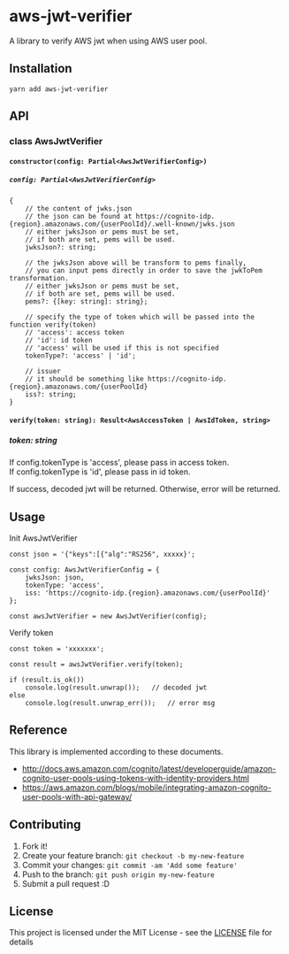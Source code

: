 # aws-jwt-verifier

A library to verify AWS jwt when using AWS user pool.

## Installation

```
yarn add aws-jwt-verifier
```

## API

### class AwsJwtVerifier

#### `constructor(config: Partial<AwsJwtVerifierConfig>)`

##### `config: Partial<AwsJwtVerifierConfig>`
```
{
    // the content of jwks.json
    // the json can be found at https://cognito-idp.{region}.amazonaws.com/{userPoolId}/.well-known/jwks.json
    // either jwksJson or pems must be set,
    // if both are set, pems will be used.
    jwksJson?: string;
    
    // the jwksJson above will be transform to pems finally,
    // you can input pems directly in order to save the jwkToPem transformation.
    // either jwksJson or pems must be set,
    // if both are set, pems will be used.
    pems?: {[key: string]: string};
    
    // specify the type of token which will be passed into the function verify(token)
    // 'access': access token
    // 'id': id token
    // 'access' will be used if this is not specified
    tokenType?: 'access' | 'id';
    
    // issuer
    // it should be something like https://cognito-idp.{region}.amazonaws.com/{userPoolId}
    iss?: string;
}
```

#### `verify(token: string): Result<AwsAccessToken | AwsIdToken, string>`

##### token: string
If config.tokenType is 'access', please pass in access token.  
If config.tokenType is 'id', please pass in id token.  

If success, decoded jwt will be returned. Otherwise, error will be returned.

## Usage

Init AwsJwtVerifier
```
const json = '{"keys":[{"alg":"RS256", xxxxx}';

const config: AwsJwtVerifierConfig = {
    jwksJson: json,
    tokenType: 'access',
    iss: 'https://cognito-idp.{region}.amazonaws.com/{userPoolId}'
};

const awsJwtVerifier = new AwsJwtVerifier(config);
```

Verify token
```
const token = 'xxxxxxx';

const result = awsJwtVerifier.verify(token);

if (result.is_ok())
    console.log(result.unwrap());   // decoded jwt
else
    console.log(result.unwrap_err());   // error msg
```

## Reference

This library is implemented according to these documents.  
* http://docs.aws.amazon.com/cognito/latest/developerguide/amazon-cognito-user-pools-using-tokens-with-identity-providers.html 
* https://aws.amazon.com/blogs/mobile/integrating-amazon-cognito-user-pools-with-api-gateway/

## Contributing

1. Fork it!
2. Create your feature branch: `git checkout -b my-new-feature`
3. Commit your changes: `git commit -am 'Add some feature'`
4. Push to the branch: `git push origin my-new-feature`
5. Submit a pull request :D

## License

This project is licensed under the MIT License - see the [LICENSE](LICENSE) file for details
